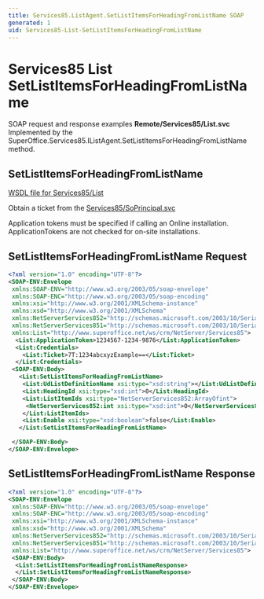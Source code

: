 ```yaml
---
title: Services85.ListAgent.SetListItemsForHeadingFromListName SOAP
generated: 1
uid: Services85-List-SetListItemsForHeadingFromListName
---
```


# Services85 List SetListItemsForHeadingFromListName

SOAP request and response examples **Remote/Services85/List.svc**
Implemented by the <see cref="M:SuperOffice.Services85.IListAgent.SetListItemsForHeadingFromListName">SuperOffice.Services85.IListAgent.SetListItemsForHeadingFromListName</see> method.

## SetListItemsForHeadingFromListName

[WSDL file for Services85/List](../Services85-List.md)

Obtain a ticket from the [Services85/SoPrincipal.svc](../SoPrincipal/index.md)

Application tokens must be specified if calling an Online installation. ApplicationTokens are not checked for on-site installations.

## SetListItemsForHeadingFromListName Request

```xml
<?xml version="1.0" encoding="UTF-8"?>
<SOAP-ENV:Envelope
 xmlns:SOAP-ENV="http://www.w3.org/2003/05/soap-envelope"
 xmlns:SOAP-ENC="http://www.w3.org/2003/05/soap-encoding"
 xmlns:xsi="http://www.w3.org/2001/XMLSchema-instance"
 xmlns:xsd="http://www.w3.org/2001/XMLSchema"
 xmlns:NetServerServices852="http://schemas.microsoft.com/2003/10/Serialization/Arrays"
 xmlns:NetServerServices851="http://schemas.microsoft.com/2003/10/Serialization/"
 xmlns:List="http://www.superoffice.net/ws/crm/NetServer/Services85">
  <List:ApplicationToken>1234567-1234-9876</List:ApplicationToken>
  <List:Credentials>
    <List:Ticket>7T:1234abcxyzExample==</List:Ticket>
  </List:Credentials>
 <SOAP-ENV:Body>
   <List:SetListItemsForHeadingFromListName>
    <List:UdListDefinitionName xsi:type="xsd:string"></List:UdListDefinitionName>
    <List:HeadingId xsi:type="xsd:int">0</List:HeadingId>
    <List:ListItemIds xsi:type="NetServerServices852:ArrayOfint">
     <NetServerServices852:int xsi:type="xsd:int">0</NetServerServices852:int>
    </List:ListItemIds>
    <List:Enable xsi:type="xsd:boolean">false</List:Enable>
   </List:SetListItemsForHeadingFromListName>

 </SOAP-ENV:Body>
</SOAP-ENV:Envelope>

```

## SetListItemsForHeadingFromListName Response

```xml
<?xml version="1.0" encoding="UTF-8"?>
<SOAP-ENV:Envelope
 xmlns:SOAP-ENV="http://www.w3.org/2003/05/soap-envelope"
 xmlns:SOAP-ENC="http://www.w3.org/2003/05/soap-encoding"
 xmlns:xsi="http://www.w3.org/2001/XMLSchema-instance"
 xmlns:xsd="http://www.w3.org/2001/XMLSchema"
 xmlns:NetServerServices852="http://schemas.microsoft.com/2003/10/Serialization/Arrays"
 xmlns:NetServerServices851="http://schemas.microsoft.com/2003/10/Serialization/"
 xmlns:List="http://www.superoffice.net/ws/crm/NetServer/Services85">
 <SOAP-ENV:Body>
  <List:SetListItemsForHeadingFromListNameResponse>
  </List:SetListItemsForHeadingFromListNameResponse>
 </SOAP-ENV:Body>
</SOAP-ENV:Envelope>

```
